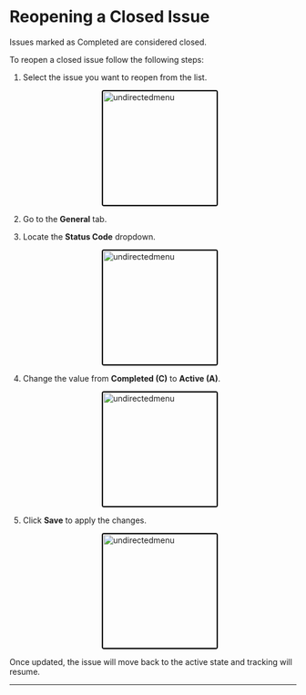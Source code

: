 # Reopening a Closed Issue
 Issues marked as Completed are considered closed. 

 To reopen a closed issue follow the following steps:

 1. Select the issue you want to reopen from the list.

    <div style="text-align: left;">
      <img src="./assets/image80.png"
       alt="undirectedmenu"
       style="height: 200px; margin: auto; display: block; cursor: zoom-in;
              border: 2px solid #000000; border-radius: 4px;"
       onclick="this.style.height='400px'; this.style.cursor='zoom-out';"
       ondblclick="this.style.height='200px'; this.style.cursor='zoom-in';">
      </div>

2. Go to the **General** tab.
3. Locate the **Status Code** dropdown.

    <div style="text-align: left;">
      <img src="./assets/image81.png"
       alt="undirectedmenu"
       style="height: 200px; margin: auto; display: block; cursor: zoom-in;
              border: 2px solid #000000; border-radius: 4px;"
       onclick="this.style.height='400px'; this.style.cursor='zoom-out';"
       ondblclick="this.style.height='200px'; this.style.cursor='zoom-in';">
      </div>

4. Change the value from **Completed (C)** to **Active (A)**.

    <div style="text-align: left;">
      <img src="./assets/image82.png"
       alt="undirectedmenu"
       style="height: 200px; margin: auto; display: block; cursor: zoom-in;
              border: 2px solid #000000; border-radius: 4px;"
       onclick="this.style.height='400px'; this.style.cursor='zoom-out';"
       ondblclick="this.style.height='200px'; this.style.cursor='zoom-in';">
      </div>

5. Click **Save** to apply the changes.

    <div style="text-align: left;">
      <img src="./assets/image83.png"
       alt="undirectedmenu"
       style="height: 200px; margin: auto; display: block; cursor: zoom-in;
              border: 2px solid #000000; border-radius: 4px;"
       onclick="this.style.height='400px'; this.style.cursor='zoom-out';"
       ondblclick="this.style.height='200px'; this.style.cursor='zoom-in';">
      </div>

Once updated, the issue will move back to the active state and tracking will resume.

---

<br><br>